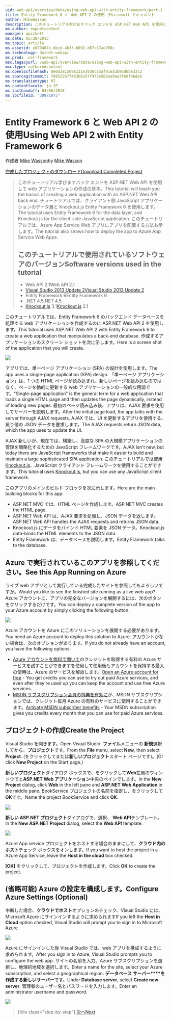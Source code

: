 ```yaml
---
uid: web-api/overview/data/using-web-api-with-entity-framework/part-1
title: Entity Framework 6 と Web API 2 の使用 |Microsoft ドキュメント
author: MikeWasson
description: このチュートリアル学びますバック エンドを ASP.NET Web API を使用して web アプリケーションの作成の基本。 チュートリアルでは、データ レイアウトの Entity Framework 6 を使用しています.
ms.author: aspnetcontent
manager: wpickett
ms.date: 05/28/2015
ms.topic: article
ms.assetid: e879487e-dbcd-4b33-b092-d67c37ae768c
ms.technology: dotnet-webapi
ms.prod: .net-framework
msc.legacyurl: /web-api/overview/data/using-web-api-with-entity-framework/part-1
msc.type: authoredcontent
ms.openlocfilehash: 8e6d381509a121e3036ca3af91ea3b9bd0be33c2
ms.sourcegitcommit: f8852267f463b62d7f975e56bea9aa3f68fbbdeb
ms.translationtype: MT
ms.contentlocale: ja-JP
ms.lasthandoff: 04/06/2018
ms.locfileid: "30871975"
---
```

<a name="using-web-api-2-with-entity-framework-6"></a><span data-ttu-id="76e00-104">Entity Framework 6 と Web API 2 の使用</span><span class="sxs-lookup"><span data-stu-id="76e00-104">Using Web API 2 with Entity Framework 6</span></span>
====================
<span data-ttu-id="76e00-105">作成者 [Mike Wasson](https://github.com/MikeWasson)</span><span class="sxs-lookup"><span data-stu-id="76e00-105">by [Mike Wasson](https://github.com/MikeWasson)</span></span>

[<span data-ttu-id="76e00-106">完成したプロジェクトのダウンロード</span><span class="sxs-lookup"><span data-stu-id="76e00-106">Download Completed Project</span></span>](https://github.com/MikeWasson/BookService)

> <span data-ttu-id="76e00-107">このチュートリアル学びますバック エンドを ASP.NET Web API を使用して web アプリケーションの作成の基本。</span><span class="sxs-lookup"><span data-stu-id="76e00-107">This tutorial will teach you the basics of creating a web application with an ASP.NET Web API back end.</span></span> <span data-ttu-id="76e00-108">チュートリアルでは、クライアント側 JavaScript アプリケーションのデータ層と Knockout.js Entity Framework 6 を使用します。</span><span class="sxs-lookup"><span data-stu-id="76e00-108">The tutorial uses Entity Framework 6 for the data layer, and Knockout.js for the client-side JavaScript application.</span></span> <span data-ttu-id="76e00-109">このチュートリアルでは、Azure App Service Web アプリにアプリを配置する方法も示します。</span><span class="sxs-lookup"><span data-stu-id="76e00-109">The tutorial also shows how to deploy the app to Azure App Service Web Apps.</span></span>
> 
> ## <a name="software-versions-used-in-the-tutorial"></a><span data-ttu-id="76e00-110">このチュートリアルで使用されているソフトウェアのバージョン</span><span class="sxs-lookup"><span data-stu-id="76e00-110">Software versions used in the tutorial</span></span>
> 
> 
> - <span data-ttu-id="76e00-111">Web API 2.1</span><span class="sxs-lookup"><span data-stu-id="76e00-111">Web API 2.1</span></span>
> - [<span data-ttu-id="76e00-112">Visual Studio 2013 Update 2</span><span class="sxs-lookup"><span data-stu-id="76e00-112">Visual Studio 2013 Update 2</span></span>](https://www.visualstudio.com/downloads/download-visual-studio-vs)
> - <span data-ttu-id="76e00-113">Entity Framework 6</span><span class="sxs-lookup"><span data-stu-id="76e00-113">Entity Framework 6</span></span>
> - <span data-ttu-id="76e00-114">.NET 4.5</span><span class="sxs-lookup"><span data-stu-id="76e00-114">.NET 4.5</span></span>
> - <span data-ttu-id="76e00-115">[Knockout.js](http://knockoutjs.com/) 3.1</span><span class="sxs-lookup"><span data-stu-id="76e00-115">[Knockout.js](http://knockoutjs.com/) 3.1</span></span>


<span data-ttu-id="76e00-116">このチュートリアルでは、Entity Framework 6 のバックエンド データベースを処理する web アプリケーションを作成するのに ASP.NET Web API 2 を使用します。</span><span class="sxs-lookup"><span data-stu-id="76e00-116">This tutorial uses ASP.NET Web API 2 with Entity Framework 6 to create a web application that manipulates a back-end database.</span></span> <span data-ttu-id="76e00-117">作成するアプリケーションのスクリーン ショットを次に示します。</span><span class="sxs-lookup"><span data-stu-id="76e00-117">Here is a screen shot of the application that you will create.</span></span>

[![](part-1/_static/image2.png)](part-1/_static/image1.png)

<span data-ttu-id="76e00-118">アプリでは、単一ページ アプリケーション (SPA) の設計を使用します。</span><span class="sxs-lookup"><span data-stu-id="76e00-118">The app uses a single-page application (SPA) design.</span></span> <span data-ttu-id="76e00-119">「単一ページ アプリケーション」は、1 つの HTML ページが読み込まれ、新しいページを読み込むのではなく、ページを動的に更新する web アプリケーションの一般的な用語です。</span><span class="sxs-lookup"><span data-stu-id="76e00-119">"Single-page application" is the general term for a web application that loads a single HTML page and then updates the page dynamically, instead of loading new pages.</span></span> <span data-ttu-id="76e00-120">最初のページ読み込み後、アプリは、AJAX 要求を使用してサーバーを説明します。</span><span class="sxs-lookup"><span data-stu-id="76e00-120">After the initial page load, the app talks with the server through AJAX requests.</span></span> <span data-ttu-id="76e00-121">AJAX では、UI を更新するアプリを使用する、戻り値の JSON データを要求します。</span><span class="sxs-lookup"><span data-stu-id="76e00-121">The AJAX requests return JSON data, which the app uses to update the UI.</span></span>

<span data-ttu-id="76e00-122">AJAX 新しいが、現在では、構築し、高度な SPA の大規模アプリケーションの管理を簡略化するための JavaScript フレームワークです。</span><span class="sxs-lookup"><span data-stu-id="76e00-122">AJAX isn't new, but today there are JavaScript frameworks that make it easier to build and maintain a large sophisticated SPA application.</span></span> <span data-ttu-id="76e00-123">このチュートリアルでは使用[Knockout.js](http://knockoutjs.com/)、JavaScript クライアント フレームワークを使用することができます。</span><span class="sxs-lookup"><span data-stu-id="76e00-123">This tutorial uses [Knockout.js](http://knockoutjs.com/), but you can use any JavaScript client framework.</span></span>

<span data-ttu-id="76e00-124">このアプリのメインのビルド ブロックを次に示します。</span><span class="sxs-lookup"><span data-stu-id="76e00-124">Here are the main building blocks for this app:</span></span>

- <span data-ttu-id="76e00-125">ASP.NET MVC では、HTML ページを作成します。</span><span class="sxs-lookup"><span data-stu-id="76e00-125">ASP.NET MVC creates the HTML page.</span></span>
- <span data-ttu-id="76e00-126">ASP.NET Web API は、AJAX 要求を処理し、JSON データを返します。</span><span class="sxs-lookup"><span data-stu-id="76e00-126">ASP.NET Web API handles the AJAX requests and returns JSON data.</span></span>
- <span data-ttu-id="76e00-127">Knockout.js にデータをバインド HTML 要素を JSON データ。</span><span class="sxs-lookup"><span data-stu-id="76e00-127">Knockout.js data-binds the HTML elements to the JSON data.</span></span>
- <span data-ttu-id="76e00-128">Entity Framework は、データベースを説明します。</span><span class="sxs-lookup"><span data-stu-id="76e00-128">Entity Framework talks to the database.</span></span>

## <a name="see-this-app-running-on-azure"></a><span data-ttu-id="76e00-129">Azure で実行されているこのアプリを参照してください。</span><span class="sxs-lookup"><span data-stu-id="76e00-129">See this App Running on Azure</span></span>

<span data-ttu-id="76e00-130">ライブ web アプリとして実行している完成したサイトを参照してもよろしいですか。</span><span class="sxs-lookup"><span data-stu-id="76e00-130">Would you like to see the finished site running as a live web app?</span></span> <span data-ttu-id="76e00-131">Azure アカウントに、アプリの完全なバージョンを展開するには、次のボタンをクリックするだけです。</span><span class="sxs-lookup"><span data-stu-id="76e00-131">You can deploy a complete version of the app to your Azure account by simply clicking the following button.</span></span>

[![](http://azuredeploy.net/deploybutton.png)](https://azuredeploy.net/?WT.mc_id=deploy_azure_aspnet&repository=https://github.com/tfitzmac/BookService)

<span data-ttu-id="76e00-132">Azure アカウントを Azure にこのソリューションを展開する必要があります。</span><span class="sxs-lookup"><span data-stu-id="76e00-132">You need an Azure account to deploy this solution to Azure.</span></span> <span data-ttu-id="76e00-133">アカウントがない場合は、次のオプションがあります。</span><span class="sxs-lookup"><span data-stu-id="76e00-133">If you do not already have an account, you have the following options:</span></span>

- <span data-ttu-id="76e00-134">[Azure アカウントを無料で開いて](https://azure.microsoft.com/pricing/free-trial/?WT.mc_id=A443DD604)のクレジットを取得する有料の Azure サービスを試すことができますを使用して使用後もアカウントを保持する最大の使用は、Azure のサービスを解放します。</span><span class="sxs-lookup"><span data-stu-id="76e00-134">[Open an Azure account for free](https://azure.microsoft.com/pricing/free-trial/?WT.mc_id=A443DD604) - You get credits you can use to try out paid Azure services, and even after they're used up you can keep the account and use free Azure services.</span></span>
- <span data-ttu-id="76e00-135">[MSDN サブスクリプション会員の特典を有効に](https://azure.microsoft.com/pricing/member-offers/msdn-benefits-details/?WT.mc_id=A443DD604)が、MSDN サブスクリプションでは、クレジット毎月 Azure の有料のサービスに使用することができます。</span><span class="sxs-lookup"><span data-stu-id="76e00-135">[Activate MSDN subscriber benefits](https://azure.microsoft.com/pricing/member-offers/msdn-benefits-details/?WT.mc_id=A443DD604) - Your MSDN subscription gives you credits every month that you can use for paid Azure services.</span></span>

## <a name="create-the-project"></a><span data-ttu-id="76e00-136">プロジェクトの作成</span><span class="sxs-lookup"><span data-stu-id="76e00-136">Create the Project</span></span>

<span data-ttu-id="76e00-137">Visual Studio を開きます。</span><span class="sxs-lookup"><span data-stu-id="76e00-137">Open Visual Studio.</span></span> <span data-ttu-id="76e00-138">**ファイル**メニューの **新規**選択してから、**プロジェクト**です。</span><span class="sxs-lookup"><span data-stu-id="76e00-138">From the **File** menu, select **New**, then select **Project**.</span></span> <span data-ttu-id="76e00-139">(をクリックしてまたは**新しいプロジェクト**スタート ページです)。</span><span class="sxs-lookup"><span data-stu-id="76e00-139">(Or click **New Project** on the Start page.)</span></span>

<span data-ttu-id="76e00-140">**新しいプロジェクト**ダイアログ ボックスで、をクリックして**Web**左側のウィンドウでと**ASP.NET Web アプリケーション**中央のペインでします。</span><span class="sxs-lookup"><span data-stu-id="76e00-140">In the **New Project** dialog, click **Web** in the left pane and **ASP.NET Web Application** in the middle pane.</span></span> <span data-ttu-id="76e00-141">BookService プロジェクトの名前を指定し、をクリックして**OK**です。</span><span class="sxs-lookup"><span data-stu-id="76e00-141">Name the project BookService and click **OK**.</span></span>

[![](part-1/_static/image4.png)](part-1/_static/image3.png)

<span data-ttu-id="76e00-142">**新しい ASP.NET プロジェクト**ダイアログで、選択、 **Web API**テンプレート。</span><span class="sxs-lookup"><span data-stu-id="76e00-142">In the **New ASP.NET Project** dialog, select the **Web API** template.</span></span>

[![](part-1/_static/image6.png)](part-1/_static/image5.png)

<span data-ttu-id="76e00-143">Azure App service プロジェクトをホストする場合のままにして、**クラウド内のホスト**チェック ボックスをオンします。</span><span class="sxs-lookup"><span data-stu-id="76e00-143">If you want to host the project in a Azure App Service, leave the **Host in the cloud** box checked.</span></span>

<span data-ttu-id="76e00-144">**[OK]** をクリックして、プロジェクトを作成します。</span><span class="sxs-lookup"><span data-stu-id="76e00-144">Click **OK** to create the project.</span></span>

## <a name="configure-azure-settings-optional"></a><span data-ttu-id="76e00-145">(省略可能) Azure の設定を構成します。</span><span class="sxs-lookup"><span data-stu-id="76e00-145">Configure Azure Settings (Optional)</span></span>

<span data-ttu-id="76e00-146">中断した場合、**クラウドでホスト**オプションのチェック、Visual Studio には、Microsoft Azure にサインインするように求められます</span><span class="sxs-lookup"><span data-stu-id="76e00-146">If you left the **Host in Cloud** option checked, Visual Studio will prompt you to sign in to Microsoft Azure</span></span>

[![](part-1/_static/image8.png)](part-1/_static/image7.png)

<span data-ttu-id="76e00-147">Azure にサインインした後 Visual Studio では、web アプリを構成するように求められます。</span><span class="sxs-lookup"><span data-stu-id="76e00-147">After you sign in to Azure, Visual Studio prompts you to configure the web app.</span></span> <span data-ttu-id="76e00-148">サイトの名前を入力、Azure サブスクリプションを選択し、地理的地域を選択します。</span><span class="sxs-lookup"><span data-stu-id="76e00-148">Enter a name for the site, select your Azure subscription, and select a geographical region.</span></span> <span data-ttu-id="76e00-149">**データベース サーバー****を作成する新しいサーバー**です。</span><span class="sxs-lookup"><span data-stu-id="76e00-149">Under **Database server**, select **Create new server**.</span></span> <span data-ttu-id="76e00-150">管理者のユーザー名とパスワードを入力します。</span><span class="sxs-lookup"><span data-stu-id="76e00-150">Enter an administrator username and password.</span></span>

[![](part-1/_static/image10.png)](part-1/_static/image9.png)

> [!div class="step-by-step"]
> [<span data-ttu-id="76e00-151">次へ</span><span class="sxs-lookup"><span data-stu-id="76e00-151">Next</span></span>](part-2.md)
